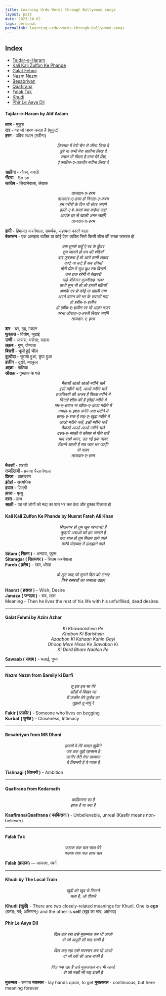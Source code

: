 ```yaml
---
title: Learning Urdu Words through Bollywood songs
layout: post
date: 2023-10-02
tags: personal
permalink: learning-urdu-words-through-bollywood-songs
---
```


## Index
* [Tajdar-e-Haram](#tajdaar)
* [Kali Kali Zulfon Ke Phande](#kali)
* [Galat Fehmi](#galat)
* [Nazm Nazm](#nazm)
* [Besabriyan](#besabriyan)
* [Qaafirana](#qaafirana)
* [Falak Tak](#falak)
* [Khudi](#khudi)
* [Phir Le Aaya Dil](#phir)

#### <a name="tajdaar"></a>Tajdar-e-Haram by Atif Aslam

**ताज** - मुकुट<br>
**दार** - वह जो धारण करता है (मुकुट)<br>
**हरम** - पवित्र स्थान (मदीना)

<p style="text-align: center;">
	<i>
		क़िस्मत में मेरी चैन से जीना लिख दे<br>
		डूबे ना कभी मेरा <span class="span-class-yellow">सफ़ीना</span> लिख दे<br>
		जन्नत भी <span class="span-class-yellow">गँवारा</span> है मगर मेरे लिए<br>
		ऐ <span class="span-class-yellow">कातिब</span>-ए-तक़दीर मदीना लिख दे<br>
	</i>
</p>

**सफ़ीना** - नौका, कश्ती<br>
**गँवारा** - So so<br>
**कातिब** - लिखनेवाला, लेखक

<p style="text-align: center;">
	<i>
		ताजदार-ए-हरम<br>
		ताजदार-ए-हरम हो निगाह-ए-करम<br>
		हम गरीबों के दिन भी संवर जाएंगे<br>
		<span class="span-class-yellow">हामी-ए</span> <span class="span-class-yellow">बे-कसां</span> क्या कहेगा जहां<br>
		आपके दर से खाली अगर जाएँगे<br>
		ताजदार-ए-हरम
	</i>
</p>

**हामी** - हिमायत करनेवाला, समर्थक, सहायता कारने वाला<br>
**बेकासन** - एक असहाय व्यक्ति या कोई ऐसा व्यक्ति जिसे किसी चीज की सख्त जरूरत हो

<p style="text-align: center;">
	<i>
		क्या तुमसे कहूँ ऐ रब के कुँवर<br>
		तुम जानते हो मन की बतियाँ<br>
		<span class="span-class-yellow">दार</span> <span class="span-class-yellow">फुरक़त</span> ई तो आये <span class="span-class-yellow">उम्मी</span> <span class="span-class-yellow">लक़ब</span><br>
		काटे ना कटे हैं अब रतियाँ<br>
		तोरी प्रीत में सुध बुध सब <span class="span-class-yellow">बिसरी</span><br>
		कब तक रहेगी ये बेखबरी<br>
		गाहे बेफ़िगन <span class="span-class-yellow">दुज़दीदाह</span> नज़र<br>
		कभी सुन भी तो लो हमारी बतियाँ<br>
		आपके दर से कोई ना खाली गया<br>
		अपने दामन को भर के सवाली गया<br>
		हो हबीब-ए-हज़ीन<br>
		हो हबीब-ए-<span class="span-class-yellow">हज़ीन</span> पर भी <span class="span-class-yellow">आक़ा</span> नज़र<br>
		वरना <span class="span-class-yellow">औराक़</span>-ए-हस्ती बिखर जाएँगे<br>
		ताजदार-ए-हरम
	</i>
</p>

**दार** - घर, गृह, मकान<br>
**फुरक़त** - वियोग, जुदाई<br>
**उम्मी** - आसरा; भरोसा; सहारा<br>
**लक़ब** - गुण, योग्यता<br>
**बिसरी** - भूली हुई चीज़<br>
**दुज़्दीदा** - चुराया हुआ, छुपा हुआ<br>
**हज़ीन** - दुखी, व्याकुल<br>
**आक़ा** - मालिक<br>
**औराक़** - पुस्तक के पन्ने

<p style="text-align: center;">
	<i>
		<span class="span-class-yellow">मैकशों</span> आओ आओ मदीने चलें<br>
		इसी महीने चलें, आओ मदीने चलें<br>
		<span class="span-class-yellow">तजल्लियों</span> की अजब है <span class="span-class-yellow">फ़िज़ा</span> मदीने में<br>
		निगाहें शौक़ की हैं <span class="span-class-yellow">इंतेहां</span> मदीने में<br>
		ग़म-ए-<span class="span-class-yellow">हयात</span> ना खौफ-ए-<span class="span-class-yellow">क़ज़ा</span> मदीने में<br>
		नमाज़-ए-इश्क़ करेंगे अदा मदीने में<br>
		बराह-ए-रास है राह-ए-खुदा मदीने में<br>
		आओ मदीने चलें, इसी महीने चलें<br>
		मैकशों आओ आओ मदीने चलें<br>
		<span class="span-class-yellow">दस्त</span>-ए-<span class="span-class-yellow">साक़ी</span> ये कौसर से पीने चलें<br>
		याद रखो अगर, उठ गई इक नज़र<br>
		जितने खाली हैं सब जाम भर जाएँगे<br>
		वो नज़र<br>
		ताजदार-ए-हरम
	</i>
</p>

**मैकशों** - शराबी<br>
**तजल्लियों** - प्रकाश फैलानेवाला<br>
**फ़िज़ा** - वातावरण<br>
**इंतेहां** - अत्यधिक<br>
**हयात** - ज़िंदगी<br>
**क़ज़ा** - मृत्यु<br>
**दस्त** - हाथ<br>
**साक़ी** - वह जो लोगों को मद्य का पात्र भर कर देता और हुक्का पिलाता हो

#### <a name="kali"></a>Kali Kali Zulfon Ke Phande by Nusrat Fateh Ali Khan

<p style="text-align: center;">
	<i>
		<span class="span-class-yellow">सितमगर</span> हो तुम खूब पहचानते है<br>
		तुम्हारी अदाओ को हम जानते है<br>
		दगा बाज़ हो तुम <span class="span-class-yellow">सितम</span> ढाने वाले<br>
		<span class="span-class-yellow">फरेबे</span> मोहब्बत में उलझाने वाले
	</i>
</p>

**Sitam ( सितम )** - अन्याय, जुल्म<br>
**Sitamgar ( सितमगर )** - सितम करनेवाला<br>
**Fareb ( फ़रेब )** - छल, धोखा

<p style="text-align: center;">
	<i>
		वो लुट जाए जो तुमसे दिल को लगाए <br>
		फिरे <span class="span-class-yellow">हसरतों</span> का <span class="span-class-yellow">जनाज़ा</span> उठाए 
	</i>
</p>

**Hasrat ( हसरत )** - Wish, Desire <br>
**Janaza ( जनाज़ा )** - शव, लाश<br>
Meaning - Then he lives the rest of his life with his unfulfilled, dead desires.<br>

<hr>

#### <a name="galat"></a>Galat Fehmi by Azim Azhar

<p style="text-align: center;">
	<i>
		Ki Khawaaishein Pe<br>
		Khabon Ki Barishein<br>
		Azaabon Ki Kahaan Kahin Gayi<br>
		Dhoop Mere Hisse Ke <span class="span-class-yellow">Sawabon</span> Ki<br>
		Ki Dard Bhare Naalon Pe
	</i>
</p>

**Sawaab ( सवाब )** - भलाई, पुण्य<br>

<hr>

#### <a name="nazm"></a>Nazm Nazm from Bareily ki Barfi

<p style="text-align: center;">
	<i>
		तू इत्र इत्र सा मेरे<br>
		साँसों में बिखर जा<br>
		मैं <span class="span-class-yellow">फ़कीर</span> तेरे <span class="span-class-yellow">कुर्बत</span> का<br>
		तुझसे तू मांगूं रे
	</i>
</p>

**Fakir ( फ़क़ीर )** - Someone who lives on begging<br>
**Kurbat ( कुर्बत )** - Closeness, Intimacy

<hr>

#### <a name="besabriyan"></a>Besabriyan from MS Dhoni

<p style="text-align: center;">
	<i>
		क़दमों पे तेरे बादल झुकेंगे<br>
		जब तक तुझे एहसास है<br>
		जागीर तेरी तेरा खजाना<br>
		ये <span class="span-class-yellow">तिश्नगी</span> है ये प्यास है
	</i>
</p>

**Tishnagi ( तिश्नगी )** - Ambition

<hr>

#### <a name="qaafirana"></a>Qaafirana from Kedarnath

<p style="text-align: center;">
	<i>
		<span class="span-class-yellow">काफ़िराना</span> सा है<br>
		इश्क है या क्या है<br>
	</i>
</p>

**Kaafirana/Qaafirana ( काफिराना )** - Unbelievable, unreal (Kaafir means non-believer)

<hr>

#### <a name="falak"></a>Falak Tak

<p style="text-align: center;">
	<i>
		<span class="span-class-yellow">फलक</span> तक चल साथ मेरे<br>
		<span class="span-class-yellow">फलक</span> तक चल साथ चल
	</i>
</p>

**Falak (फ़लक)** — आकाश, स्वर्ग

<hr>

#### <a name="khudi"></a>Khudi by The Local Train

<p style="text-align: center;">
	<i>
		<span class="span-class-yellow">खुदी</span> को खुद से मिलाने<br>
		चला है, ओ दीवाने
	</i>
</p>

**Khudi (खुदी)** - There are two closely-related meanings for Khudi. One is **ego** (घमंड; गर्व; अभिमान;) and the other is **self** (खुद का भाव; अहंभाव)

#### <a name="phir"></a>Phir Le Aaya Dil

<p style="text-align: center;">
	<i>
		दिल कह रहा उसे <span class="span-class-yellow">मुकम्मल</span> कर भी आओ <br>
		वो जो अधूरी सी बात बाकी है<br><br>
		दिल कह रहा उसे <span class="span-class-yellow">मयस्सर</span> कर भी आओ<br>
		वो जो दबी सी आस बाकी है<br><br>
		दिल कह रहा है उसे <span class="span-class-yellow">मुसलसल</span> कर भी आओ<br>
		वो जो रुकी सी राह बाकी है<br>
	</i>
</p>

**मुकम्मल** - समाप्त
**मयस्सर** - lay hands upon, to get
**मुसलसल** - continuous, but here meaning forever